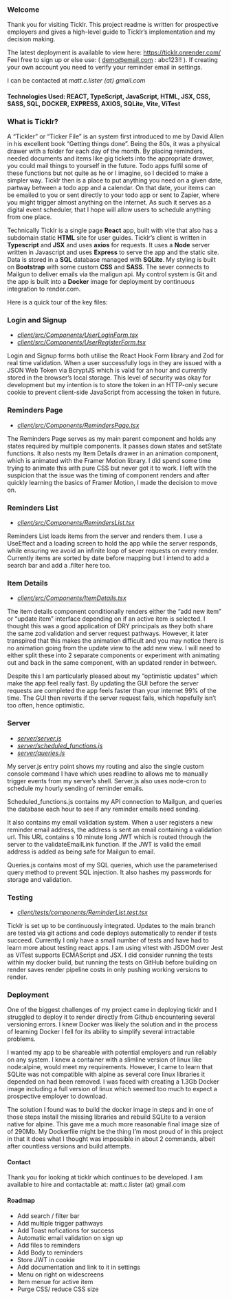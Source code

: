 ### Welcome

Thank you for visiting Ticklr. This project readme is written for prospective employers and gives a high-level guide to Ticklr’s implementation and my decision making.

The latest deployment is available to view here: https://ticklr.onrender.com/  
Feel free to sign up or else use: ( demo@email.com : abc123!! ).
If creating your own account you need to verify your reminder email in settings.

I can be contacted at *matt.c.lister (at) gmail.com*

#### Technologies Used: REACT, TypeScript, JavaScript, HTML, JSX, CSS, SASS, SQL, DOCKER, EXPRESS, AXIOS, SQLite, Vite, ViTest

### What is Ticklr?

A “Tickler” or “Ticker File” is an system first introduced to me by David Allen in his excellent book “Getting things done”. Being the 80s, it was a physical drawer with a folder for each day of the month. By placing reminders, needed documents and items like gig tickets into the appropriate drawer, you could mail things to yourself in the future. Todo apps fulfil some of these functions but not quite as he or I imagine, so I decided to make a simpler way. Ticklr then is a place to put anything you need on a given date, partway between a todo app and a calendar. On that date, your items can be emailed to you or sent directly to your todo app or sent to Zapier, where you might trigger almost anything on the internet. As such it serves as a digital event scheduler, that I hope will allow users to schedule anything from one place.

Technically Ticklr is a single page **React** app, built with vite that also has a subdomain static **HTML** site for user guides. Ticklr’s client is written in **Typescript** and **JSX** and uses **axios** for requests. It uses a **Node** server written in Javascript and uses **Express** to serve the app and the static site. Data is stored in a **SQL** database managed with **SQLite**. My styling is built on **Bootstrap** with some custom **CSS** and **SASS**. The sever connects to Mailgun to deliver emails via the maligun api. My control system is Git and the app is built into a **Docker** image for deployment by continuous integration to render.com.

Here is a quick tour of the key files:

### Login and Signup
- *[client/src/Components/UserLoginForm.tsx](/client/src/Components/UserLoginForm.tsx)*
- *[client/src/Components/UserRegisterForm.tsx](/client/src/Components/UserRegisterForm.tsx)*

Login and Signup forms both utilise the React Hook Form library and Zod for real time validation. When a user successfully logs in they are issued with a JSON Web Token via BcryptJS which is valid for an hour and currently stored in the browser’s local storage. This level of security was okay for development but my intention is to store the token in an HTTP-only secure cookie to prevent client-side JavaScript from accessing the token in future.

### Reminders Page
- *[client/src/Components/RemindersPage.tsx](/client/src/Components/RemindersPage.tsx)*

The Reminders Page serves as my main parent component and holds any states required by multiple components. It passes down states and setState functions. It also nests my Item Details drawer in an animation component, which is animated with the Framer Motion library. I did spend some time trying to animate this with pure CSS but never got it to work. I left with the suspicion that the issue was the timing of component renders and after quickly learning the basics of Framer Motion, I made the decision to move on.

### Reminders List
- *[client/src/Components/RemindersList.tsx](/client/src/Components/RemindersList.tsx)*

Reminders List loads items from the server and renders them. I use a UseEffect and a loading screen to hold the app while the server responds, while ensuring we avoid an infinite loop of sever requests on every render. Currently items are sorted by date before mapping but I intend to add a search bar and add a .filter here too.

### Item Details
- *[client/src/Components/ItemDetails.tsx](/client/src/Components/ItemDetails.tsx)*

The item details component conditionally renders either the “add new item” or “update item” interface depending on if an active item is selected. I thought this was a good application of DRY principals as they both share the same zod validation and server request pathways. However, it later transpired that this makes the animation difficult and you may notice there is no animation going from the update view to the add new view. I will need to either split these into 2 separate components or experiment with animating out and back in the same component, with an updated render in between.

Despite this I am particularly pleased about my “optimistic updates” which make the app feel really fast. By updating the GUI before the server requests are completed the app feels faster than your internet 99% of the time. The GUI then reverts if the server request fails, which hopefully isn’t too often, hence optimistic.

### Server
- *[server/server.js](/server/server.js)*
- *[server/scheduled_functions.js](/server/scheduled_functions.js)*
- *[server/queries.js](/server/queries.js)*

My server.js entry point shows my routing and also the single custom console command I have which uses readline to allows me to manually trigger events from my server’s shell. Server.js also uses node-cron to schedule my hourly sending of reminder emails.

Scheduled_functions.js contains my API connection to Mailgun, and queries the database each hour to see if any reminder emails need sending.

It also contains my email validation system. When a user registers a new reminder email address, the address is sent an email containing a validation url. This URL contains s 10 minute long JWT which is routed through the server to the validateEmailLink function. If the JWT is valid the email address is added as being safe for Mailgun to email.

Queries.js contains most of my SQL queries, which use the parameterised query method to prevent SQL injection. It also hashes my passwords for storage and validation.

### Testing
- *[client/tests/components/ReminderList.test.tsx](/client/tests/components/ReminderList.test.tsx)*

Ticklr is set up to be continuously integrated. Updates to the main branch are tested via git actions and code deploys automatically to render if tests succeed. Currently I only have a small number of tests and have had to learn more about testing react apps.
I am using vitest with JSDOM over Jest as ViTest supports ECMAScript and JSX. I did consider running the tests within my docker build, but running the tests on GitHub before building on render saves render pipeline costs in only pushing working versions to render.

### Deployment
One of the biggest challenges of my project came in deploying ticklr and I struggled to deploy it to render directly from Github encountering several versioning errors. I knew Docker was likely the solution and in the process of learning Docker I fell for its ability to simplify several intractable problems.

I wanted my app to be shareable with potential employers and run reliably on any system. I knew a container with a slimline version of linux like node:alpine, would meet my requirements. However, I came to learn that SQLite was not compatible with alpine as several core linux libraries it depended on had been removed. I was faced with creating a 1.3Gb Docker image including a full version of linux which seemed too much to expect a prospective employer to download.

The solution I found was to build the docker image in steps and in one of those steps install the missing libraries and rebuild SQLite to a version native for alpine. This gave me a much more reasonable final image size of of 290Mb. My Dockerfile might be the thing I’m most proud of in this project in that it does what I thought was impossible in about 2 commands, albeit after countless versions and build attempts.

#### Contact

Thank you for looking at ticklr which continues to be developed. I am available to hire and contactable at: matt.c.lister (at) gmail.com

#### Roadmap

- Add search / filter bar
- Add multiple trigger pathways
- Add Toast nofications for success
- Automatic email validation on sign up
- Add files to reminders
- Add Body to reminders
- Store JWT in cookie
- Add documentation and link to it in settings
- Menu on right on widescreens
- Item menue for active item
- Purge CSS/ reduce CSS size